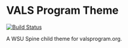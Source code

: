 VALS Program Theme
===============================

[![Build Status](https://travis-ci.org/washingtonstateuniversity/valsprogram.org.svg?branch=master)](https://travis-ci.org/washingtonstateuniversity/valsprogram.org)

A WSU Spine child theme for valsprogram.org.
